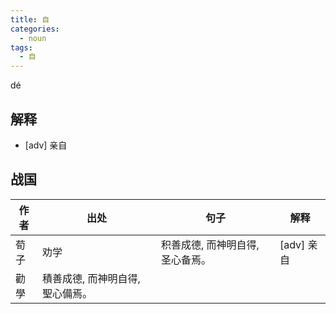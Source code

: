 ```yaml
---
title: 自
categories:
  - noun
tags:
  - 自
---
```

dé
<!-- more -->

## 解释
* [adv] 亲自

## 战国

作者|出处|句子|解释
---|---|---|---
荀子|劝学|积善成德, 而神明自得, 圣心备焉。| [adv] 亲自
 |勸學|積善成德, 而神明自得, 聖心備焉。|

